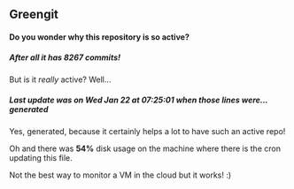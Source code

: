 ## Greengit

#### Do you wonder why this repository is so active?

##### After all it has 8267 commits!

But is it *really* active? Well...

##### Last update was on Wed Jan 22 at 07:25:01 when those lines were... generated

Yes, generated, because it certainly helps a lot to have such an active repo!

Oh and there was **54%** disk usage on the machine
where there is the cron updating this file.

Not the best way to monitor a VM in the cloud but it works! :)

